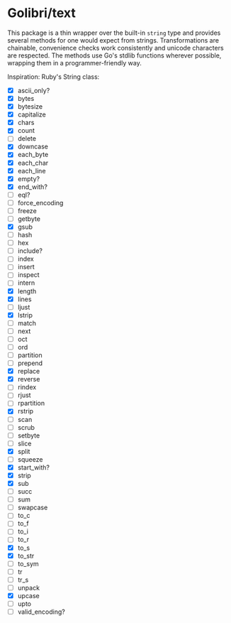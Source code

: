 # Golibri/text

This package is a thin wrapper over the built-in `string` type and provides several methods for one would expect from strings. Transformations are chainable, convenience checks work
consistently and unicode characters are respected. The methods use Go's stdlib functions wherever possible, wrapping them in a programmer-friendly way.

Inspiration: Ruby's String class:

- [x] ascii_only?
- [x] bytes
- [x] bytesize
- [x] capitalize
- [x] chars
- [x] count
- [ ] delete
- [x] downcase
- [x] each_byte
- [x] each_char
- [x] each_line
- [x] empty?
- [x] end_with?
- [ ] eql?
- [ ] force_encoding
- [ ] freeze
- [ ] getbyte
- [x] gsub
- [ ] hash
- [ ] hex
- [ ] include?
- [ ] index
- [ ] insert
- [ ] inspect
- [ ] intern
- [x] length
- [x] lines
- [ ] ljust
- [x] lstrip
- [ ] match
- [ ] next
- [ ] oct
- [ ] ord
- [ ] partition
- [ ] prepend
- [x] replace
- [x] reverse
- [ ] rindex
- [ ] rjust
- [ ] rpartition
- [x] rstrip
- [ ] scan
- [ ] scrub
- [ ] setbyte
- [ ] slice
- [x] split
- [ ] squeeze
- [x] start_with?
- [x] strip
- [x] sub
- [ ] succ
- [ ] sum
- [ ] swapcase
- [ ] to_c
- [ ] to_f
- [ ] to_i
- [ ] to_r
- [x] to_s
- [x] to_str
- [ ] to_sym
- [ ] tr
- [ ] tr_s
- [ ] unpack
- [x] upcase
- [ ] upto
- [ ] valid_encoding?